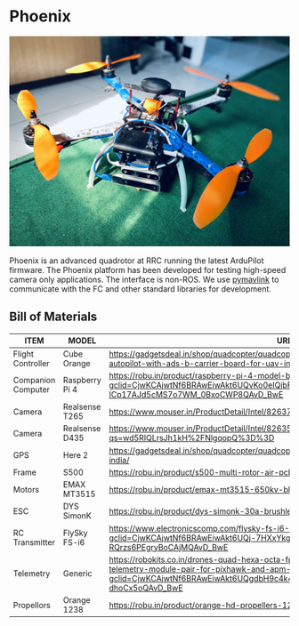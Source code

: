 # Phoenix

![](/extras/images/phoenix.jpg)

Phoenix is an advanced quadrotor at RRC running the latest ArduPilot firmware. The Phoenix platform has been developed for testing high-speed camera only applications. The interface is non-ROS. We use [pymavlink](https://github.com/ArduPilot/pymavlink) to communicate with the FC and other standard libraries for development.

## Bill of Materials
| ITEM               | MODEL          | URL to Buy                                                                                                                                                                           |
|--------------------|----------------|--------------------------------------------------------------------------------------------------------------------------------------------------------------------------------------|
| Flight Controller  | Cube Orange    | https://gadgetsdeal.in/shop/quadcopter/quadcopter-parts/flight-controllers/the-cube-orange-autopilot-with-ads-b-carrier-board-for-uav-in-india/                                      |
| Companion Computer | Raspberry Pi 4 | https://robu.in/product/raspberry-pi-4-model-b-with-4-gb-ram/?gclid=CjwKCAjwtNf6BRAwEiwAkt6UQvKo0eIQjbFHHtyHLhKye6yTnUa-j-dS-ICp17AJd5cMS7o7WM_0BxoCWP8QAvD_BwE                      |
| Camera             | Realsense T265 | https://www.mouser.in/ProductDetail/Intel/82637BRPLHV?qs=u16ybLDytRb4k4WMtRhqgg%3D%3D                                                                                                |
| Camera             | Realsense D435 | https://www.mouser.in/ProductDetail/Intel/82635AWGDVKPRQ?qs=wd5RIQLrsJh1kH%2FNlgqopQ%3D%3D                                                                                                |
| GPS                | Here 2         | https://gadgetsdeal.in/shop/quadcopter/quadcopter-parts/flight-controllers/gps-pixhawk-2-1-india/                                                                                    |
| Frame              | S500           | https://robu.in/product/s500-multi-rotor-air-pcb-frame-w-high-landing-gear-fpv-quad-copter/                                                                                          |
| Motors             | EMAX MT3515    | https://robu.in/product/emax-mt3515-650kv-bldc-motor-ccw-original/                                                                                                                   |
| ESC                | DYS SimonK     | https://robu.in/product/dys-simonk-30a-brushless-speed-controller-esc-for-drone/                                                                                          |
| RC Transmitter     | FlySky FS-i6   | https://www.electronicscomp.com/flysky-fs-i6-6-channel-2.4ghz-transmitter-receiver?gclid=CjwKCAjwtNf6BRAwEiwAkt6UQj-7HXxYkgO3Q3iKgtFU-Sqn8pm7tnrPrL788ayoC-RQrzs6PEgryBoCAjMQAvD_BwE             |
| Telemetry          | Generic        | https://robokits.co.in/drones-quad-hexa-octa-fpv/fpv-video-telemetry-camera/915mhz-telemetry-module-pair-for-pixhawk-and-apm-100mw-2km-range?gclid=CjwKCAjwtNf6BRAwEiwAkt6UQgdbH9c4k4QFEHsZCGDME7jZ3L7uyiEgWouMlBeirtgbXL40yiA-dhoCx5oQAvD_BwE                       |
| Propellors         | Orange 1238    | https://robu.in/product/orange-hd-propellers-123812x3-8-carbon-nylon-1cw1ccw-1pair-black/  |

